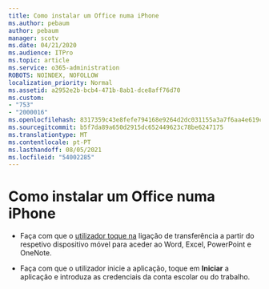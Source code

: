 ```yaml
---
title: Como instalar um Office numa iPhone
ms.author: pebaum
author: pebaum
manager: scotv
ms.date: 04/21/2020
ms.audience: ITPro
ms.topic: article
ms.service: o365-administration
ROBOTS: NOINDEX, NOFOLLOW
localization_priority: Normal
ms.assetid: a2952e2b-bcb4-471b-8ab1-dce8aff76d70
ms.custom:
- "753"
- "2000016"
ms.openlocfilehash: 8317359c43e8fefe794168e9264d2dc031155a3a7f6aa4e619ce4925b783ef62
ms.sourcegitcommit: b5f7da89a650d2915dc652449623c78be6247175
ms.translationtype: MT
ms.contentlocale: pt-PT
ms.lasthandoff: 08/05/2021
ms.locfileid: "54002285"
---
```

# <a name="how-to-install-office-on-an-iphone"></a>Como instalar um Office numa iPhone

- Faça com que o [utilizador toque na](https://support.office.com/article/9df6d10c-7281-4671-8666-6ca8e339b628?wt.mc_id=Alchemy_ClientDIA) ligação de transferência a partir do respetivo dispositivo móvel para aceder ao Word, Excel, PowerPoint e OneNote.

- Faça com que o utilizador inicie a aplicação, toque em **Iniciar** a aplicação e introduza as credenciais da conta escolar ou do trabalho.
